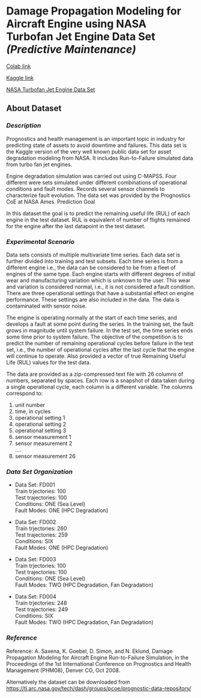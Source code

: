 # Damage Propagation Modeling for Aircraft Engine using NASA Turbofan Jet Engine Data Set ***(Predictive Maintenance)***

[Colab link](https://colab.research.google.com/drive/12FUmEwymqgzdM2jeV-AnM5zD6M4fTl8L?usp=sharing)

[Kaggle link](https://www.kaggle.com/code/vinayak123tyagi/damage-propagation-modeling-for-aircraft-engine)

[NASA Turbofan Jet Engine Data Set](https://www.kaggle.com/datasets/behrad3d/nasa-cmaps)

## About Dataset

### ***Description***

Prognostics and health management is an important topic in industry for predicting state of assets to avoid downtime and failures. This data set is the Kaggle version of the very well known public data set for asset degradation modeling from NASA. It includes Run-to-Failure simulated data from turbo fan jet engines.

Engine degradation simulation was carried out using C-MAPSS. Four different were sets simulated under different combinations of operational conditions and fault modes. Records several sensor channels to characterize fault evolution. The data set was provided by the Prognostics CoE at NASA Ames.
Prediction Goal

In this dataset the goal is to predict the remaining useful life (RUL) of each engine in the test dataset. RUL is equivalent of number of flights remained for the engine after the last datapoint in the test dataset.

### ***Experimental Scenario***

Data sets consists of multiple multivariate time series. Each data set is further divided into training and test subsets. Each time series is from a different engine i.e., the data can be considered to be from a fleet of engines of the same type. Each engine starts with different degrees of initial wear and manufacturing variation which is unknown to the user. This wear and variation is considered normal, i.e., it is not considered a fault condition. There are three operational settings that have a substantial effect on engine performance. These settings are also included in the data. The data is contaminated with sensor noise.

The engine is operating normally at the start of each time series, and develops a fault at some point during the series. In the training set, the fault grows in magnitude until system failure. In the test set, the time series ends some time prior to system failure. The objective of the competition is to predict the number of remaining operational cycles before failure in the test set, i.e., the number of operational cycles after the last cycle that the engine will continue to operate. Also provided a vector of true Remaining Useful Life (RUL) values for the test data.

The data are provided as a zip-compressed text file with 26 columns of numbers, separated by spaces. Each row is a snapshot of data taken during a single operational cycle, each column is a different variable. The columns correspond to:

1) unit number
2) time, in cycles
3) operational setting 1
4) operational setting 2
5) operational setting 3
6) sensor measurement 1
7) sensor measurement 2 <br>
....
26) sensor measurement 26

### ***Data Set Organization***

- Data Set: FD001 <br>
Train trjectories: 100 <br>
Test trajectories: 100 <br>
Conditions: ONE (Sea Level) <br>
Fault Modes: ONE (HPC Degradation) <br>

- Data Set: FD002 <br>
Train trjectories: 260 <br>
Test trajectories: 259 <br>
Conditions: SIX <br>
Fault Modes: ONE (HPC Degradation) <br>

- Data Set: FD003 <br>
Train trjectories: 100 <br>
Test trajectories: 100 <br>
Conditions: ONE (Sea Level) <br>
Fault Modes: TWO (HPC Degradation, Fan Degradation) <br>

- Data Set: FD004 <br>
Train trjectories: 248 <br>
Test trajectories: 249 <br>
Conditions: SIX <br>
Fault Modes: TWO (HPC Degradation, Fan Degradation) <br>

### ***Reference***

Reference: A. Saxena, K. Goebel, D. Simon, and N. Eklund, Damage Propagation Modeling for Aircraft Engine Run-to-Failure Simulation, in the Proceedings of the 1st International Conference on Prognostics and Health Management (PHM08), Denver CO, Oct 2008.

Alternatively the dataset can be downloaded from https://ti.arc.nasa.gov/tech/dash/groups/pcoe/prognostic-data-repository/
